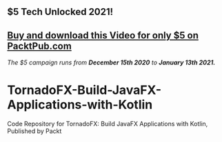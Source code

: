 ## $5 Tech Unlocked 2021!
[Buy and download this Video for only $5 on PacktPub.com](https://www.packtpub.com/product/tornadofx-build-javafx-applications-with-kotlin-video/9781800564176)
-----
*The $5 campaign         runs from __December 15th 2020__ to __January 13th 2021.__*

# TornadoFX-Build-JavaFX-Applications-with-Kotlin
Code Repository for TornadoFX: Build JavaFX Applications with Kotlin, Published by Packt
